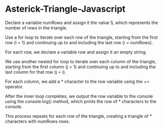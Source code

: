 # Asterick-Triangle-Javascript
<p>Declare a variable numRows and assign it the value 5, which represents the number of rows in the triangle.</p>
<p>Use a for loop to iterate over each row of the triangle, starting from the first row (i = 1) and continuing up to and including the last row (i = numRows).</p>
<p>For each row, we declare a variable row and assign it an empty string.</p>
<p>We use another nested for loop to iterate over each column of the triangle, starting from the first column (j = 1) and continuing up to and including the last column for that row (j = i).</p>
<p>For each column, we add a * character to the row variable using the += operator.</p>
<p>After the inner loop completes, we output the row variable to the console using the console.log() method, which prints the row of * characters to the console.</p>
<p>This process repeats for each row of the triangle, creating a triangle of * characters with numRows rows.</p>
